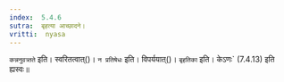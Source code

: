 ```yaml
---
index:  5.4.6
sutra:  बृहत्या आच्छादने।
vritti:  nyasa
---
```


`कन्ननुवत्र्तते` इति। स्वरितत्वात्()। `न प्रतिषेधः` इति। विपर्ययात्()। `बृहतिका` इति। केऽणः` (7.4.13) इति ह्यस्वः॥

